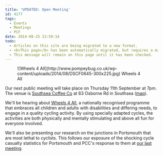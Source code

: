```yaml
---
title: 'UPDATED: Open Meeting'
id: 4177
tags:
  - Events
  - Meetings
  - PCF
date: 2014-08-25 13:59:14
todo:
  - Articles on this site are being migrated to a new format.
  - <b>This page</b> has been automatically migrated, but requires a manual check-&amp;-tune to ensure the format and links all work as expected.
  - This message will remain on this page until it has been checked.
---
```


<figure id="attachment_4178" align="alignright" width="300">![Wheels 4 All](http://www.pompeybug.co.uk/wp-content/uploads/2014/08/DSCF0645-300x225.jpg) Wheels 4 All</figure>

Our next public meeting will take place on Thursday 11th September at 7pm. The venue is [Southsea Coffee Co](http://www.southseacoffee.co.uk "Southsea Coffee Co") at 63 Osborne Rd in Southsea ([map](https://www.google.co.uk/maps/place/Southsea+Coffee+Co/@50.7850641,-1.0875733,17z/data=!4m2!3m1!1s0x0:0xb819951aede6fc65 "Southsea Coffee Co Location")).

We'll be hearing about [Wheels 4 All](http://www.cycling.org.uk/wfa/intro "Wheels 4 All"), a nationally recognised programme that embraces all children and adults with disabilities and differing needs, to engage in a quality cycling activity. By using specially adapted cycles, the activities are both physically and mentally stimulating and above all fun for everyone involved.

We'll also be presenting our research on the junctions in Portsmouth that are most lethal to cyclists. This follows our exposure of the shocking cycle casualty statistics for Portsmouth and PCC's response to them at [our last meeting](http://www.pompeybug.co.uk/2014/07/open-meeting-report/ "Open Meeting Report").